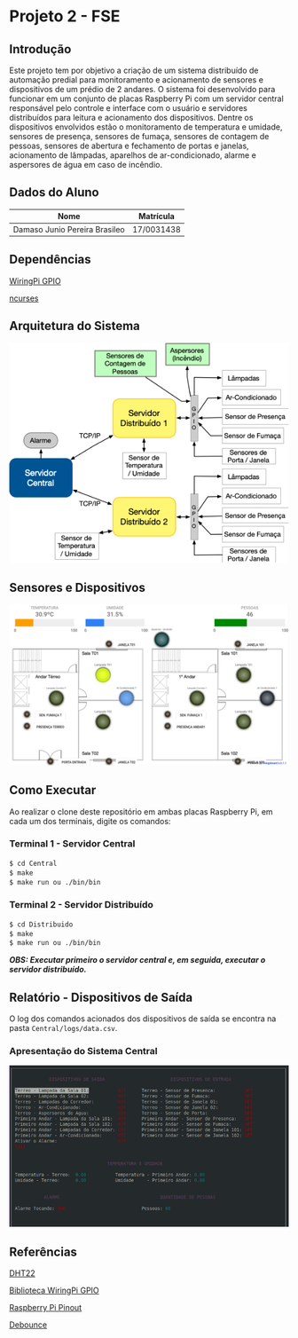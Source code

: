 # Projeto 2 - FSE

## Introdução

Este projeto tem por objetivo a criação de um sistema distribuído de automação predial para monitoramento e acionamento de sensores e dispositivos de um prédio de 2 andares. O sistema foi desenvolvido para funcionar em um conjunto de placas Raspberry Pi com um servidor central responsável pelo controle e interface com o usuário e servidores distribuídos para leitura e acionamento dos dispositivos. Dentre os dispositivos envolvidos estão o monitoramento de temperatura e umidade, sensores de presença, sensores de fumaça, sensores de contagem de pessoas, sensores de abertura e fechamento de portas e janelas, acionamento de lâmpadas, aparelhos de ar-condicionado, alarme e aspersores de água em caso de incêndio.

## Dados do Aluno

| Nome                          | Matrícula  |
| ----------------------------- | ---------- |
| Damaso Junio Pereira Brasileo | 17/0031438 |

## Dependências

[WiringPi GPIO](http://wiringpi.com/)

[ncurses](https://invisible-island.net/ncurses/)

## Arquitetura do Sistema

![Architecture](assets/architecture.png)

## Sensores e Dispositivos

![Sensors and Devices](assets/building_devices.png)

## Como Executar

Ao realizar o clone deste repositório em ambas placas Raspberry Pi, em cada um dos terminais, digite os comandos:

### Terminal 1 - Servidor Central

```bash
$ cd Central
$ make
$ make run ou ./bin/bin
```

### Terminal 2 - Servidor Distribuído

```bash
$ cd Distribuido
$ make
$ make run ou ./bin/bin
```

**_OBS: Executar primeiro o servidor central e, em seguida, executar o servidor distribuído._**

## Relatório - Dispositivos de Saída

O log dos comandos acionados dos dispositivos de saída se encontra na pasta `Central/logs/data.csv`.

### Apresentação do Sistema Central

![Servidor Central](assets/menu.png)

## Referências

[DHT22](https://github.com/nebulx29/dht22)

[Biblioteca WiringPi GPIO](http://wiringpi.com/)

[Raspberry Pi Pinout](https://pinout.xyz/)

[Debounce](https://www.filipeflop.com/blog/debounce-o-que-e-e-como-resolver-via-software/)
